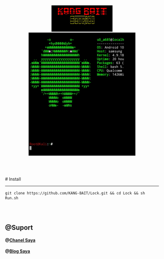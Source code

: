 
<br><br>
<p align="center">
<img src="Img/68747470733a2f2f6b2e746f7034746f702e696f2f705f3139303834336d7232312e6a7067.jpeg" width="200">
<br>
<img src="Img/68747470733a2f2f6a2e746f7034746f702e696f2f705f3139303875646e3867302e6a7067.jpeg" width="350"><br><br><br><br>
</p>
# Install 




-------------------------------------------------------------------------

    git clone https://github.com/KANG-BAIT/Lock.git && cd Lock && sh Run.sh





<br><br>



<h2>@Suport</h2>

<h4>@<a href="https://youtube.com/c/KangBaIT">Chanel Saya</a></h4>


<h4>@<a href="https://kang-bait.blogspot.com">Blog Saya</a></h4>


